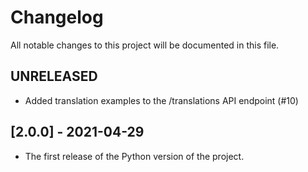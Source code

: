 # Changelog

All notable changes to this project will be documented in this file.

## UNRELEASED

- Added translation examples to the /translations API endpoint (#10)

## [2.0.0] - 2021-04-29

- The first release of the Python version of the project.

